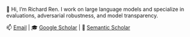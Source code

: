 👋 Hi, I’m Richard Ren. I work on large language models and specialize in evaluations, adversarial robustness, and model transparency.

📫 [Email](hi.richard.ren@gmail.com) | 🎓 [Google Scholar](https://scholar.google.com/citations?user=o-Vl80UAAAAJ&hl=en) | 🏫 [Semantic Scholar](https://www.semanticscholar.org/author/Richard-Ren/2253397384)

<!---
notrichardren/notrichardren is a ✨ special ✨ repository because its `README.md` (this file) appears on your GitHub profile.
You can click the Preview link to take a look at your changes.
--->
